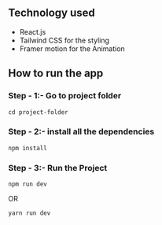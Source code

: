 ## Technology used
- React.js
- Tailwind CSS for the styling
- Framer motion for the Animation

## How to run the app

### Step - 1:- Go to project folder
```
cd project-folder
```
### Step - 2:- install all the dependencies
```
npm install
```

### Step - 3:- Run the Project
```
npm run dev
```
OR
```
yarn run dev
```